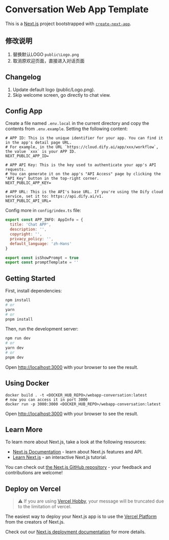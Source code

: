 # Conversation Web App Template
This is a [Next.js](https://nextjs.org/) project bootstrapped with [`create-next-app`](https://github.com/vercel/next.js/tree/canary/packages/create-next-app).

## 修改说明
1. 替换默认LOGO `public\Logo.png`
2. 取消原欢迎页面，直接进入对话页面

## Changelog

1. Update default logo (public/Logo.png).
2. Skip welcome screen, go directly to chat view.

## Config App
Create a file named `.env.local` in the current directory and copy the contents from `.env.example`. Setting the following content:
```
# APP ID: This is the unique identifier for your app. You can find it in the app's detail page URL. 
# For example, in the URL `https://cloud.dify.ai/app/xxx/workflow`, the value `xxx` is your APP ID.
NEXT_PUBLIC_APP_ID=

# APP API Key: This is the key used to authenticate your app's API requests. 
# You can generate it on the app's "API Access" page by clicking the "API Key" button in the top-right corner.
NEXT_PUBLIC_APP_KEY=

# APP URL: This is the API's base URL. If you're using the Dify cloud service, set it to: https://api.dify.ai/v1.
NEXT_PUBLIC_API_URL=
```

Config more in `config/index.ts` file:   
```js
export const APP_INFO: AppInfo = {
  title: 'Chat APP',
  description: '',
  copyright: '',
  privacy_policy: '',
  default_language: 'zh-Hans'
}

export const isShowPrompt = true
export const promptTemplate = ''
```

## Getting Started
First, install dependencies:
```bash
npm install
# or
yarn
# or
pnpm install
```

Then, run the development server:

```bash
npm run dev
# or
yarn dev
# or
pnpm dev
```
Open [http://localhost:3000](http://localhost:3000) with your browser to see the result.

## Using Docker

```
docker build . -t <DOCKER_HUB_REPO>/webapp-conversation:latest
# now you can access it in port 3000
docker run -p 3000:3000 <DOCKER_HUB_REPO>/webapp-conversation:latest
```

Open [http://localhost:3000](http://localhost:3000) with your browser to see the result.

## Learn More

To learn more about Next.js, take a look at the following resources:

- [Next.js Documentation](https://nextjs.org/docs) - learn about Next.js features and API.
- [Learn Next.js](https://nextjs.org/learn) - an interactive Next.js tutorial.

You can check out [the Next.js GitHub repository](https://github.com/vercel/next.js/) - your feedback and contributions are welcome!

## Deploy on Vercel

> ⚠️ If you are using [Vercel Hobby](https://vercel.com/pricing), your message will be truncated due to the limitation of vercel.


The easiest way to deploy your Next.js app is to use the [Vercel Platform](https://vercel.com/new?utm_medium=default-template&filter=next.js&utm_source=create-next-app&utm_campaign=create-next-app-readme) from the creators of Next.js.

Check out our [Next.js deployment documentation](https://nextjs.org/docs/deployment) for more details.
